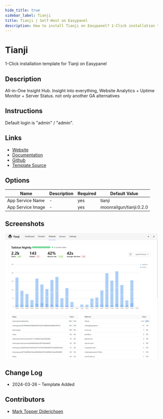 ```yaml
---
hide_title: true
sidebar_label: Tianji
title: Tianji | Self-Host on Easypanel
description: How to install Tianji on Easypanel? 1-Click installation template for Tianji on Easypanel
---
```


<!-- generated -->

# Tianji

1-Click installation template for Tianji on Easypanel

## Description

All-in-One Insight Hub. Insight into everything, Website Analytics + Uptime Monitor + Server Status. not only another GA alternatives

## Instructions

Default login is &quot;admin&quot; / &quot;admin&quot;.

## Links

- [Website](https://tianji.msgbyte.com/)
- [Documentation](https://tianji.msgbyte.com/docs/intro)
- [Github](https://github.com/msgbyte/tianji)
- [Template Source](https://github.com/easypanel-io/templates/tree/main/templates/tianji)

## Options

Name | Description | Required | Default Value
-|-|-|-
App Service Name | - | yes | tianji
App Service Image | - | yes | moonrailgun/tianji:0.2.0

## Screenshots

![Tianji Screenshot](./assets/screenshot.png)

## Change Log

- 2024-03-26 – Template Added

## Contributors

- [Mark Topper Diderichsen](https://github.com/marktopper)
